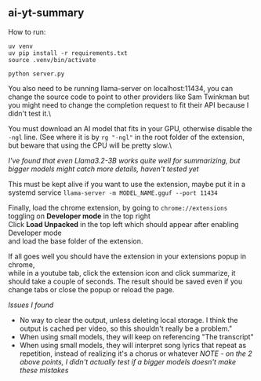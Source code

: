 ## ai-yt-summary

How to run:
```
uv venv
uv pip install -r requirements.txt
source .venv/bin/activate

python server.py
```

You also need to be running llama-server on localhost:11434, you can change the source code to point to other providers like Sam Twinkman but you might need to change the completion request to fit their API because I didn't test it.\

You must download an AI model that fits in your GPU, otherwise disable the ```-ngl``` line. (See where it is by ```rg "-ngl"``` in the root folder of the extension, but beware that using the CPU will be pretty slow.\

*I've found that even Llama3.2-3B works quite well for summarizing, but bigger models might catch more details, haven't tested yet*

This must be kept alive if you want to use the extension, maybe put it in a systemd service
```llama-server -m MODEL_NAME.gguf --port 11434```

Finally, load the chrome extension, by going to ```chrome://extensions```\
toggling on **Developer mode** in the top right\
Click **Load Unpacked** in the top left which should appear after enabling Developer mode\
and load the base folder of the extension.

If all goes well you should have the extension in your extensions popup in chrome,\
while in a youtube tab, click the extension icon and click summarize, it should take a couple of seconds. The result should be saved even if you change tabs or close the popup or reload the page.


*Issues I found*
- No way to clear the output, unless deleting local storage. I think the output is cached per video, so this shouldn't really be a problem."
- When using small models, they will keep on referencing "The transcript"
- When using small models, they will interpret song lyrics that repeat as repetition, instead of realizing it's a chorus or whatever
*NOTE - on the 2 above points, I didn't actually test if a bigger models doesn't make these mistakes*


